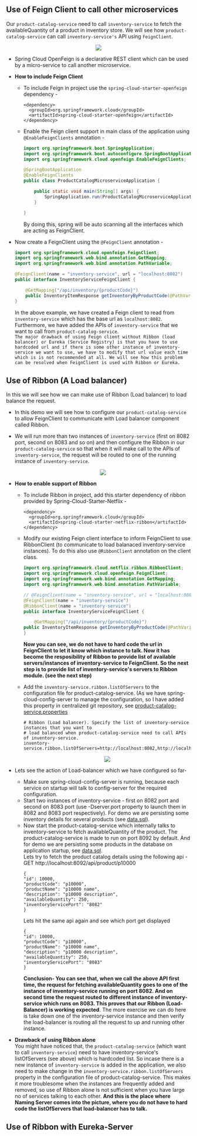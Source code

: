 ## Use of Feign Client to call other microservices
Our `product-catalog-service` need to call `inventory-service` to fetch the availableQuantity of a product in inventory store. We will see how `product-catalog-service` can call `inventory-service's` API using `FeignClient`.
<p align="center">
  <img src="https://github.com/thedevd/imageurls/blob/master/sprintboot/use-of-feignclient.png"/>
</p>

* Spring Cloud OpenFeign is a declarative REST client which can be used by a micro-service to call another microservice.
* **How to include Feign Client**
  * To include Feign in project use the `spring-cloud-starter-openfeign` dependency -
  
    ```
    <dependency>
      <groupId>org.springframework.cloud</groupId>
      <artifactId>spring-cloud-starter-openfeign</artifactId>
    </dependency>
    ```
  * Enable the Feign client support in main class of the application using `@EnableFeignClients` annotation -
    ```java
    import org.springframework.boot.SpringApplication;
    import org.springframework.boot.autoconfigure.SpringBootApplication;
    import org.springframework.cloud.openfeign.EnableFeignClients;

    @SpringBootApplication
    @EnableFeignClients
    public class ProductCatalogMicroserviceApplication {

	    public static void main(String[] args) {
		    SpringApplication.run(ProductCatalogMicroserviceApplication.class, args);
	    }

    }
    ```
    By doing this, spring will be auto scanning all the interfaces which are acting as FeignClient.
* Now create a FeignClient using the `@FeignClient` annotation -

    ```java
    import org.springframework.cloud.openfeign.FeignClient;
    import org.springframework.web.bind.annotation.GetMapping;
    import org.springframework.web.bind.annotation.PathVariable;

    @FeignClient(name = "inventory-service", url = "localhost:8082")
    public interface InventoryServiceFeignClient {

	    @GetMapping("/api/inventory/{productCode}")
	    public InventoryItemResponse getInventoryByProductCode(@PathVariable("productCode") String productCode);
    }
    ```
    In the above example, we have created a Feign client to read from `inventory-service` which has the base url as `localhost:8082`. Furthermore, we have added the APIs of `inventory-service` that we want to call from `product-catalog-service`.\
    `The major drawback of using Feign client without Ribbon (load balancer) or Eureka (Service Registry) is that you have to use hardcoded url and if there is some other instance of inventory-service we want to use, we have to modify that url value each time which is is not recommended at all. We will see how this problem can be resolved when FeignClient is used with Ribbon or Eureka.`

## Use of Ribbon (A Load balancer)
In this we will see how we can make use of Ribbon (Load balancer) to load balance the request.
* In this demo we will see how to configure our `product-catalog-service` to allow FeignClient to communicate with Load balancer component called Ribbon. 
* We will run more than two instances of `inventory-service` (first on 8082 port, second on 8083 and so on) and then configure the Ribbon in our `product-catalog-service` so that when it will make call to the APIs of `inventory-service`, the request will be routed to one of the running instance of `inventory-service`.
  <p align="center">
    <img src="https://github.com/thedevd/imageurls/blob/master/sprintboot/ribbon-load-balance-inventory-service.png">
  </p>
  
* **How to enable support of Ribbon**
  * To include Ribbon in project, add this starter dependency of ribbon provided by Spring-Cloud-Starter-Netflix -
    ```
    <dependency>
      <groupId>org.springframework.cloud</groupId>
      <artifactId>spring-cloud-starter-netflix-ribbon</artifactId>
    </dependency>
    ```
  * Modify our existing Feign client interface to inform FeignClient to use RibbonClient (to communicate to load balanaced inventory-service instances). To do this also use `@RibbonClient` annotation on the client class.
    ```java
    import org.springframework.cloud.netflix.ribbon.RibbonClient;
    import org.springframework.cloud.openfeign.FeignClient;
    import org.springframework.web.bind.annotation.GetMapping;
    import org.springframework.web.bind.annotation.PathVariable;

    // @FeignClient(name = "inventory-service", url = "localhost:8082")
    @FeignClient(name = "inventory-service")
    @RibbonClient(name = "inventory-service")
    public interface InventoryServiceFeignClient {
    
        @GetMapping("/api/inventory/{productCode}")
	public InventoryItemResponse getInventoryByProductCode(@PathVariable("productCode") String productCode);
    }
    ```
    
    **Now you can see, we do not have to hard code the url in FeignClient to let it know which instance to talk. Now it has become the resposibility of Ribbon to provide list of available servers/instances of inventory-service to FeignClient. So the next step is to provide list of inventory-service's servers to Ribbon module. (see the next step)**
  * Add the `inventory-service.ribbon.listOfServers` to the configuration file for product-catalog-service. (As we have spring-cloud-config-server to manage the configuration, so I have added this property in centralized git repository, see [product-catalog-service.properties](https://github.com/thedevd/ecom-microservices-config-repo/blob/master/product-catalog-service.properties) 
    ```
    # Ribbon (Load balancer). Specify the list of inventory-service instances that you want to 
    # load balanced when product-catalog-service need to call APIs of inventory-service.
    inventory-service.ribbon.listOfServers=http://localhost:8082,http://localhost:8083
    ```
    <p align="center">
     <img src="https://github.com/thedevd/imageurls/blob/master/sprintboot/enable-ribbon.png"/>
    </p>

 * Lets see the action of Load-balancer which we have configured so far-
   * Make sure spring-cloud-config-server is running, because each service on startup will talk to config-server for the required configuration.
   * Start two instances of inventory-service - first on 8082 port and second on 8083 port (use -Dserver.port property to launch them in 8082 and 8083 port respectively). For demo we are persisting some inventory details for several products (see [data.sql](https://github.com/thedevd/techBlog/blob/master/springboot/microservices/inventory-microservice/src/main/resources/data.sql)).
   * Now start the product-catalog-service which internally talks to inventory-service to fetch availableQuantity of the product. The product-catalog-service is made to run on port 8092 by default. And for demo we are persisting some products in the database on application startup, see [data.sql](https://github.com/thedevd/techBlog/blob/master/springboot/microservices/product-catalog-microservice/src/main/resources/data.sql).\
     Lets try to fetch the product catalog details using the following api -\
     GET http://localhost:8092/api/product/p10000
     ```
     {
     "id": 10000,
     "productCode": "p10000",
     "productName": "p10000 name",
     "description": "p10000 description",
     "availableQuantity": 250,
     "inventoryServicePort": "8082"
     }
     ```
     Lets hit the same api again and see which port get displayed 
     ```
     {
     "id": 10000,
     "productCode": "p10000",
     "productName": "p10000 name",
     "description": "p10000 description",
     "availableQuantity": 250,
     "inventoryServicePort": "8083"
     }
     ```
     **Conclusion- You can see that, when we call the above API first time, the request for fetching availableQuantity goes to one of the instance of inventory-service running on port 8082. And on second time the request routed to different instance of inventory-service which runs on 8083. This proves that our Ribbon (Load-Balancer) is working expected**. The more exercise we can do here is take down one of the inventory-service instance and then verify the load-balancer is routing all the request to up and running other instance.
     
* **Drawback of using Ribbon alone**\
 You might have noticed that, the `product-catalog-service` (which want to call `inventory-service`) need to have inventory-service's listOfServers (see above) which is hardcoded list. So incase there is a new instance of `inventory-service` is added in the application, we also need to make change in the `inventory-service.ribbon.listOfServers` property in the configuration file of product-catalog-service. This makes it more troublesome when the instances are frequently added and removed, so use of Ribbon alone is not sufficient when you have large no of services talking to each other. **And this is the place where Naming Server comes into the picture, where you do not have to hard code the listOfServers that load-balancer has to talk.**

## Use of Ribbon with Eureka-Server 
